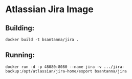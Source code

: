 # Atlassian Jira Image

## Building:
```
docker build -t bsantanna/jira .
```

## Running:
```
docker run -d -p 48080:8080 --name jira -v .../jira-backup:/opt/atlassian/jira-home/export bsantanna/jira
```
